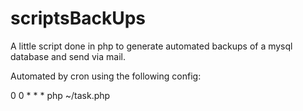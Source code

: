 # scriptsBackUps

A little script done in php to generate automated backups of a mysql database and send via mail.

Automated by cron using the following config:

0	0	*	*	*	php ~/task.php
